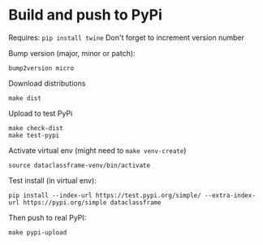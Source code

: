 
# Build and push to PyPi
Requires: `pip install twine`
Don't forget to increment version number

Bump version (major, minor or patch):

```shell script
bump2version micro
```

Download distributions

```shell script
make dist
```

Upload to test PyPi

```shell script
make check-dist
make test-pypi
```

Activate virtual env (might need to `make venv-create`)

```shell script
source dataclassframe-venv/bin/activate
```

Test install (in virtual env):

```shell script
pip install --index-url https://test.pypi.org/simple/ --extra-index-url https://pypi.org/simple dataclassframe
```

Then push to real PyPI:

```shell script
make pypi-upload
```
